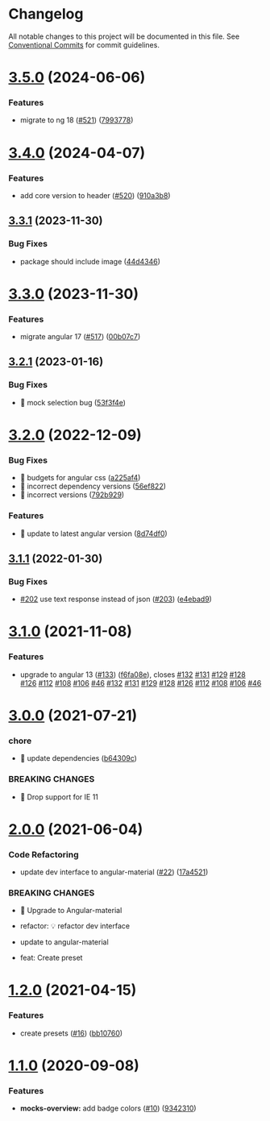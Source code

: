 # Changelog

All notable changes to this project will be documented in this file. See
[Conventional Commits](https://conventionalcommits.org) for commit guidelines.

# [3.5.0](https://github.com/ng-apimock/dev-interface/compare/v3.4.0...v3.5.0) (2024-06-06)


### Features

* migrate to ng 18 ([#521](https://github.com/ng-apimock/dev-interface/issues/521)) ([7993778](https://github.com/ng-apimock/dev-interface/commit/7993778e6e1e264bd46259720ccabc9301d3abfd))

# [3.4.0](https://github.com/ng-apimock/dev-interface/compare/v3.3.1...v3.4.0) (2024-04-07)


### Features

* add core version to header ([#520](https://github.com/ng-apimock/dev-interface/issues/520)) ([910a3b8](https://github.com/ng-apimock/dev-interface/commit/910a3b8bbbd7472d84437dca321d205fe4cc968e))

## [3.3.1](https://github.com/ng-apimock/dev-interface/compare/v3.3.0...v3.3.1) (2023-11-30)


### Bug Fixes

* package should include image ([44d4346](https://github.com/ng-apimock/dev-interface/commit/44d434661823bfaaac2b63861c8f59e49df1b18d))

# [3.3.0](https://github.com/ng-apimock/dev-interface/compare/v3.2.1...v3.3.0) (2023-11-30)


### Features

* migrate angular 17 ([#517](https://github.com/ng-apimock/dev-interface/issues/517)) ([00b07c7](https://github.com/ng-apimock/dev-interface/commit/00b07c7712d4f80f6ad3716da63ac676c68fbd40))

## [3.2.1](https://github.com/ng-apimock/dev-interface/compare/v3.2.0...v3.2.1) (2023-01-16)


### Bug Fixes

* 🐛 mock selection bug ([53f3f4e](https://github.com/ng-apimock/dev-interface/commit/53f3f4e05c81538c4f021c5b81d7ba2875abc7cf))

# [3.2.0](https://github.com/ng-apimock/dev-interface/compare/v3.1.1...v3.2.0) (2022-12-09)


### Bug Fixes

* 🐛 budgets for angular css ([a225af4](https://github.com/ng-apimock/dev-interface/commit/a225af41047ecde809909a3e83a48f0c9939f67c))
* 🐛 incorrect dependency versions ([56ef822](https://github.com/ng-apimock/dev-interface/commit/56ef8223b93c4cf226fb5f81714c3cfadb38ae71))
* 🐛 incorrect versions ([792b929](https://github.com/ng-apimock/dev-interface/commit/792b929788c5c59b0f1d9dd8df0861af549b66cc))


### Features

* 🎸 update to latest angular version ([8d74df0](https://github.com/ng-apimock/dev-interface/commit/8d74df089ed14fca5c8c598a7e25450c493e9343))

## [3.1.1](https://github.com/ng-apimock/dev-interface/compare/v3.1.0...v3.1.1) (2022-01-30)


### Bug Fixes

* [#202](https://github.com/ng-apimock/dev-interface/issues/202) use text response instead of json ([#203](https://github.com/ng-apimock/dev-interface/issues/203)) ([e4ebad9](https://github.com/ng-apimock/dev-interface/commit/e4ebad9b70bf1b176560426670e9925a8f0fb106))

# [3.1.0](https://github.com/ng-apimock/dev-interface/compare/v3.0.0...v3.1.0) (2021-11-08)


### Features

* upgrade to angular 13 ([#133](https://github.com/ng-apimock/dev-interface/issues/133)) ([f6fa08e](https://github.com/ng-apimock/dev-interface/commit/f6fa08e1e22d235f41b5b4c0733a79dadaa1453b)), closes [#132](https://github.com/ng-apimock/dev-interface/issues/132) [#131](https://github.com/ng-apimock/dev-interface/issues/131) [#129](https://github.com/ng-apimock/dev-interface/issues/129) [#128](https://github.com/ng-apimock/dev-interface/issues/128) [#126](https://github.com/ng-apimock/dev-interface/issues/126) [#112](https://github.com/ng-apimock/dev-interface/issues/112) [#108](https://github.com/ng-apimock/dev-interface/issues/108) [#106](https://github.com/ng-apimock/dev-interface/issues/106) [#46](https://github.com/ng-apimock/dev-interface/issues/46) [#132](https://github.com/ng-apimock/dev-interface/issues/132) [#131](https://github.com/ng-apimock/dev-interface/issues/131) [#129](https://github.com/ng-apimock/dev-interface/issues/129) [#128](https://github.com/ng-apimock/dev-interface/issues/128) [#126](https://github.com/ng-apimock/dev-interface/issues/126) [#112](https://github.com/ng-apimock/dev-interface/issues/112) [#108](https://github.com/ng-apimock/dev-interface/issues/108) [#106](https://github.com/ng-apimock/dev-interface/issues/106) [#46](https://github.com/ng-apimock/dev-interface/issues/46)

# [3.0.0](https://github.com/ng-apimock/dev-interface/compare/v2.0.0...v3.0.0) (2021-07-21)


### chore

* 🤖 update dependencies ([b64309c](https://github.com/ng-apimock/dev-interface/commit/b64309c82518d0ecc57df8563689d6178078cda3))


### BREAKING CHANGES

* 🧨  Drop support for IE 11

# [2.0.0](https://github.com/ng-apimock/dev-interface/compare/v1.2.0...v2.0.0) (2021-06-04)


### Code Refactoring

* update dev interface to  angular-material ([#22](https://github.com/ng-apimock/dev-interface/issues/22)) ([17a4521](https://github.com/ng-apimock/dev-interface/commit/17a4521659e87a671ef0657d76beb671b1153cc1))


### BREAKING CHANGES

* 🧨 Upgrade to Angular-material

* refactor: 💡 refactor dev interface

- update to angular-material

- feat: Create preset

# [1.2.0](https://github.com/ng-apimock/dev-interface/compare/v1.1.0...v1.2.0) (2021-04-15)


### Features

* create presets ([#16](https://github.com/ng-apimock/dev-interface/issues/16)) ([bb10760](https://github.com/ng-apimock/dev-interface/commit/bb107608281b8c8ba8b643edde9cbe1e4008baff))

# [1.1.0](https://github.com/ng-apimock/dev-interface/compare/v1.0.7...v1.1.0) (2020-09-08)


### Features

* **mocks-overview:** add badge colors ([#10](https://github.com/ng-apimock/dev-interface/issues/10)) ([9342310](https://github.com/ng-apimock/dev-interface/commit/93423103d702c83a4efd11457a44727b8d4048e0))
